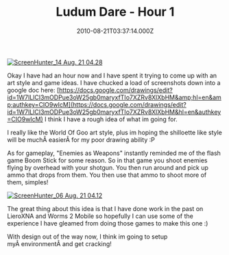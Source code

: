 ﻿---
coverImage: /images/fallback-post-header.png
date: "2010-08-21T03:37:14.000Z"
tags:
  - boomstick
  - design
  - flash
  - idea
  - liero
  - ludum
  - worms
title: Ludum Dare - Hour 1
oldUrl: /48-hours-later/ludum-dare-hour-1
---

[![](https://www.mikecann.blog/wp-content/uploads/2010/08/ScreenHunter_14-Aug.-21-04.28-1024x458.gif "ScreenHunter_14 Aug. 21 04.28")](https://www.mikecann.blog/wp-content/uploads/2010/08/ScreenHunter_14-Aug.-21-04.28.gif)

Okay I have had an hour now and I have spent it trying to come up with an art style and game ideas. I have chucked a load of screenshots down into a google doc here: [https://docs.google.com/drawings/edit?id=1W7ILlCI3mODPue3oW25gb0maryxfTIo7XZRv8XlXbHM&amp;hl=en&amp;authkey=CIO9wIcM](https://docs.google.com/drawings/edit?id=1W7ILlCI3mODPue3oW25gb0maryxfTIo7XZRv8XlXbHM&hl=en&authkey=CIO9wIcM) I think I have a rough idea of what im going for.

<!-- more -->

I really like the World Of Goo art style, plus im hoping the shilloette like style will be muchÂ easierÂ for my poor drawing ability :P

As for gameplay, "Enemies as Weapons" instantly reminded me of the flash game Boom Stick for some reason. So in that game you shoot enemies flying by overhead with your shotgun. You then run around and pick up ammo that drops from them. You then use that ammo to shoot more of them, simples!

[![](https://www.mikecann.blog/wp-content/uploads/2010/08/ScreenHunter_06-Aug.-21-04.12.gif "ScreenHunter_06 Aug. 21 04.12")](https://www.mikecann.blog/wp-content/uploads/2010/08/ScreenHunter_06-Aug.-21-04.12.gif)

The great thing about this idea is that I have done work in the past on LieroXNA and Worms 2 Mobile so hopefully I can use some of the experience I have gleamed from doing those games to make this one :)

With design out of the way now, I think im going to setup myÂ environmentÂ and get cracking!
